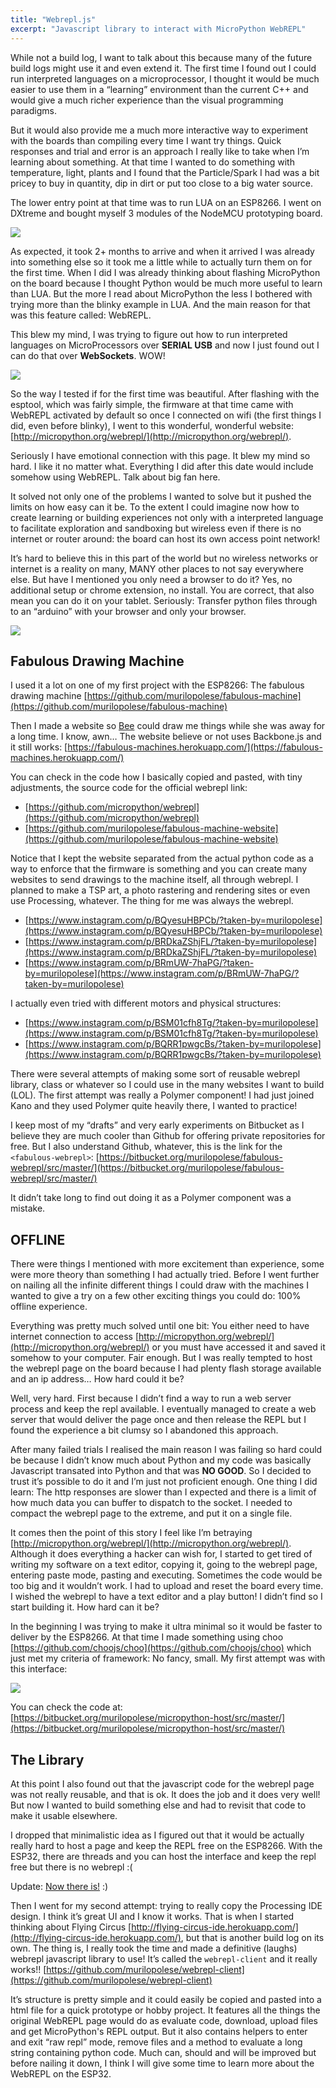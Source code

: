 ```yaml
---
title: "Webrepl.js"
excerpt: "Javascript library to interact with MicroPython WebREPL"
---
```


While not a build log, I want to talk about this because many of the future build logs might use it and even extend it. The first time I found out I could run interpreted languages on a microprocessor, I thought it would be much easier to use them in a “learning” environment than the current C++ and would give a much richer experience than the visual programming paradigms.

But it would also provide me a much more interactive way to experiment with the boards than compiling every time I want try things. Quick responses and trial and error is an approach I really like to take when I’m learning about something. At that time I wanted to do something with temperature, light, plants and I found that the Particle/Spark I had was a bit pricey to buy in quantity, dip in dirt or put too close to a big water source.

The lower entry point at that time was to run LUA on an ESP8266. I went on DXtreme and bought myself 3 modules of the NodeMCU prototyping board.

![](/buildlogs/nodemcu_yellow.jpg)

As expected, it took 2+ months to arrive and when it arrived I was already into something else so it took me a little while to actually turn them on for the first time. When I did I was already thinking about flashing MicroPython on the board because I thought Python would be much more useful to learn than LUA. But the more I read about MicroPython the less I bothered with trying more than the blinky example in LUA. And the main reason for that was this feature called: WebREPL.

This blew my mind, I was trying to figure out how to run interpreted languages on MicroProcessors over **SERIAL USB** and now I just found out I can do that over **WebSockets**. WOW!

![](/buildlogs/mindblown.gif)

So the way I tested if for the first time was beautiful. After flashing with the esptool, which was fairly simple, the firmware at that time came with WebREPL activated by default so once I connected on wifi (the first things I did, even before blinky), I went to this wonderful, wonderful website: [http://micropython.org/webrepl/](http://micropython.org/webrepl/).

Seriously I have emotional connection with this page. It blew my mind so hard. I like it no matter what. Everything I did after this date would include somehow using WebREPL. Talk about big fan here.

It solved not only one of the problems I wanted to solve but it pushed the limits on how easy can it be. To the extent I could imagine now how to create learning or building experiences not only with a interpreted language to facilitate exploration and sandboxing but wireless even if there is no internet or router around: the board can host its own access point network!

It’s hard to believe this in this part of the world but no wireless networks or internet is a reality on many, MANY other places to not say everywhere else. But have I mentioned you only need a browser to do it? Yes, no additional setup or chrome extension, no install. You are correct, that also mean you can do it on your tablet. Seriously: Transfer python files through to an “arduino” with your browser and only your browser.

![](/buildlogs/mindblown.gif)

## Fabulous Drawing Machine

I used it a lot on one of my first project with the ESP8266: The fabulous drawing machine [https://github.com/murilopolese/fabulous-machine](https://github.com/murilopolese/fabulous-machine)

Then I made a website so [Bee](https://beegrandinetti.com) could draw me things while she was away for a long time. I know, awn… The website believe or not uses Backbone.js and it still works: [https://fabulous-machines.herokuapp.com/](https://fabulous-machines.herokuapp.com/)

You can check in the code how I basically copied and pasted, with tiny adjustments, the source code for the official webrepl link:

- [https://github.com/micropython/webrepl](https://github.com/micropython/webrepl)
- [https://github.com/murilopolese/fabulous-machine-website](https://github.com/murilopolese/fabulous-machine-website)

Notice that I kept the website separated from the actual python code as a way to enforce that the firmware is something and you can create many websites to send drawings to the machine itself, all through webrepl. I planned to make a TSP art, a photo rastering and rendering sites or even use Processing, whatever. The thing for me was always the webrepl.

- [https://www.instagram.com/p/BQyesuHBPCb/?taken-by=murilopolese](https://www.instagram.com/p/BQyesuHBPCb/?taken-by=murilopolese)
- [https://www.instagram.com/p/BRDkaZShjFL/?taken-by=murilopolese](https://www.instagram.com/p/BRDkaZShjFL/?taken-by=murilopolese)
- [https://www.instagram.com/p/BRmUW-7haPG/?taken-by=murilopolese](https://www.instagram.com/p/BRmUW-7haPG/?taken-by=murilopolese)

I actually even tried with different motors and physical structures:

- [https://www.instagram.com/p/BSM01cfh8Tg/?taken-by=murilopolese](https://www.instagram.com/p/BSM01cfh8Tg/?taken-by=murilopolese)
- [https://www.instagram.com/p/BQRR1pwgcBs/?taken-by=murilopolese](https://www.instagram.com/p/BQRR1pwgcBs/?taken-by=murilopolese)

There were several attempts of making some sort of reusable webrepl library, class or whatever so I could use in the many websites I want to build (LOL). The first attempt was really a Polymer component! I had just joined Kano and they used Polymer quite heavily there, I wanted to practice!

I keep most of my “drafts” and very early experiments on Bitbucket as I believe they are much cooler than Github for offering private repositories for free. But I also understand Github, whatever, this is the link for the `<fabulous-webrepl>`: [https://bitbucket.org/murilopolese/fabulous-webrepl/src/master/](https://bitbucket.org/murilopolese/fabulous-webrepl/src/master/)

It didn’t take long to find out doing it as a Polymer component was a mistake.

## OFFLINE

There were things I mentioned with more excitement than experience, some were more theory than something I had actually tried. Before I went further on nailing all the infinite different things I could draw with the machines I wanted to give a try on a few other exciting things you could do: 100% offline experience.

Everything was pretty much solved until one bit: You either need to have internet connection to access [http://micropython.org/webrepl/](http://micropython.org/webrepl/) or you must have accessed it and saved it somehow to your computer. Fair enough. But I was really tempted to host the webrepl page on the board because I had plenty flash storage available and an ip address… How hard could it be?

Well, very hard. First because I didn’t find a way to run a web server process and keep the repl available. I eventually managed to create a web server that would deliver the page once and then release the REPL but I found the experience a bit clumsy so I abandoned this approach.

After many failed trials I realised the main reason I was failing so hard could be because I didn’t know much about Python and my code was basically Javascript transated into Python and that was **NO GOOD**. So I decided to trust it’s possible to do it and I’m just not proficient enough. One thing I did learn: The http responses are slower than I expected and there is a limit of how much data you can buffer to dispatch to the socket. I needed to compact the webrepl page to the extreme, and put it on a single file.

It comes then the point of this story I feel like I’m betraying [http://micropython.org/webrepl/](http://micropython.org/webrepl/). Although it does everything a hacker can wish for, I started to get tired of writing my software on a text editor, copying it, going to the webrepl page, entering paste mode, pasting and executing. Sometimes the code would be too big and it wouldn’t work. I had to upload and reset the board every time. I wished the webrepl to have a text editor and a play button! I didn’t find so I start building it. How hard can it be?

In the beginning I was trying to make it ultra minimal so it would be faster to deliver by the ESP8266. At that time I made something using choo [https://github.com/choojs/choo](https://github.com/choojs/choo) which just met my criteria of framework: No fancy, small. My first attempt was with this interface:

![](/buildlogs/image1.png)

You can check the code at: [https://bitbucket.org/murilopolese/micropython-host/src/master/](https://bitbucket.org/murilopolese/micropython-host/src/master/)

## The Library

At this point I also found out that the javascript code for the webrepl page was not really reusable, and that is ok. It does the job and it does very well! But now I wanted to build something else and had to revisit that code to make it usable elsewhere.

I dropped that minimalistic idea as I figured out that it would be actually really hard to host a page and keep the REPL free on the ESP8266. With the ESP32, there are threads and you can host the interface and keep the repl free but there is no webrepl :(

Update: [Now there is!](http://murilopolese.com/buildlog/2018-09-webrepl-on-esp32.html) :)

Then I went for my second attempt: trying to really copy the Processing IDE design. I think it’s great UI and I know it works. That is when I started thinking about Flying Circus [http://flying-circus-ide.herokuapp.com/](http://flying-circus-ide.herokuapp.com/), but that is another build log on its own. The thing is, I really took the time and made a definitive (laughs) webrepl javascript library to use! It’s called the `webrepl-client` and it really works!! [https://github.com/murilopolese/webrepl-client](https://github.com/murilopolese/webrepl-client)

It’s structure is pretty simple and it could easily be copied and pasted into a html file for a quick prototype or hobby project. It features all the things the original WebREPL page would do as evaluate code, download, upload files and get MicroPython's REPL output. But it also contains helpers to enter and exit “raw repl” mode, remove files and a method to evaluate a long string containing python code. Much can, should and will be improved but before nailing it down, I think I will give some time to learn more about the WebREPL on the ESP32.
